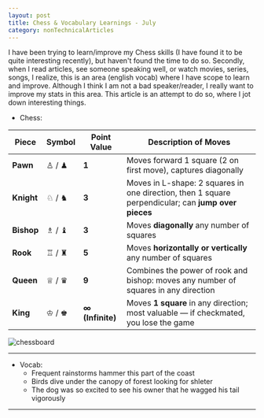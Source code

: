 ```yaml
---
layout: post
title: Chess & Vocabulary Learnings - July
category: nonTechnicalArticles
---
```


I have been trying to learn/improve my Chess skills (I have found it to be quite interesting recently), but haven't found the time to do so. 
Secondly, when I read articles, see someone speaking well, or watch movies, series, songs, I realize, this is an area (english vocab) where I have scope to learn and improve. Although I think I am not a bad speaker/reader, I really want to improve my stats in this area. 
This article is an attempt to do so, where I jot down interesting things.

- Chess: 

| Piece      | Symbol | Point Value      | Description of Moves                                                                                |
| ---------- | ------ | ---------------- | --------------------------------------------------------------------------------------------------- |
| **Pawn**   | ♙ / ♟︎ | **1**            | Moves forward 1 square (2 on first move), captures diagonally                                       |
| **Knight** | ♘ / ♞  | **3**            | Moves in L-shape: 2 squares in one direction, then 1 square perpendicular; can **jump over pieces** |
| **Bishop** | ♗ / ♝  | **3**            | Moves **diagonally** any number of squares                                                          |
| **Rook**   | ♖ / ♜  | **5**            | Moves **horizontally or vertically** any number of squares                                          |
| **Queen**  | ♕ / ♛  | **9**            | Combines the power of rook and bishop: moves any number of squares in any direction                 |
| **King**   | ♔ / ♚  | **∞ (Infinite)** | Moves **1 square** in any direction; most valuable — if checkmated, you lose the game               |


<img src="{{ site.baseurl }}/public/images/chessboard.jpg" alt="chessboard" class="blog-image">




---------------------------

- Vocab: 
  - Frequent rainstorms hammer this part of the coast
  - Birds dive under the canopy of forest looking for shleter
  - The dog was so excited to see his owner that he wagged his tail vigorously

---------------------------------------

